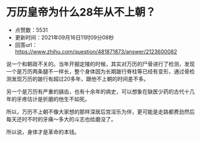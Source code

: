 # 万历皇帝为什么28年从不上朝？
- 点赞数：5531
- 更新时间：2021年09月16日11时09分08秒
- 回答url：https://www.zhihu.com/question/481871873/answer/2123600082
<body>
 <p data-pid="RKne1ouj">说一个和朝政不关的。当年开掘定陵的时候，其实对万历的尸骨进行了检测，发现一个是万历两条腿不一样长，整个身体因为长期跛行脊柱等已经有变形，通过骨检测发现万历的跛行有超过20多年，跟他不上朝的时间差不多。</p>
 <p data-pid="deQjf3CC">另一个是万历有严重的龋齿，也有十余年的病史，可以想象在缺医少药的古代十几年的牙疼估计是折磨的他生不如死。</p>
 <p data-pid="CKTXr3UA">所以，万历不上朝不像大家想的那样深居后宫淫乐为伴，更可能是走路都费劲然后每天还时不时的牙痛～多大的斗志也给磨没了。</p>
 <p data-pid="79519y4q">所以说，身体才是革命的本钱。</p>
</body>